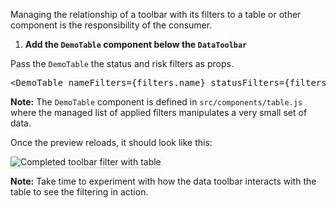 Managing the relationship of a toolbar with its filters to a table or other component is the responsibility of the consumer. 

1) <strong>Add the `DemoTable` component below the `DataToolbar`</strong> 

Pass the `DemoTable` the status and risk filters as props.

<pre class="file" data-target="clipboard">
&lt;DemoTable nameFilters={filters.name} statusFilters={filters.status} riskFilters={filters.risk} clearAllFilters={this.onDelete}/&gt;
</pre> 

<strong>Note:</strong> The `DemoTable` component is defined in `src/components/table.js` where the managed list of applied filters manipulates a very small set of data.

Once the preview reloads, it should look like this:

<img src="toolbar-filter/assets/final.png" alt="Completed toolbar filter with table" style="box-shadow: rgba(3, 3, 3, 0.2) 0px 1.25px 2.5px 0px;" />

<strong> Note:</strong> Take time to experiment with how the data toolbar interacts with the table to see the filtering in action.